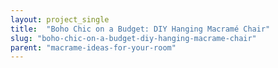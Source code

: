 ```yaml
---
layout: project_single
title:  "Boho Chic on a Budget: DIY Hanging Macramé Chair"
slug: "boho-chic-on-a-budget-diy-hanging-macrame-chair"
parent: "macrame-ideas-for-your-room"
---
```

 